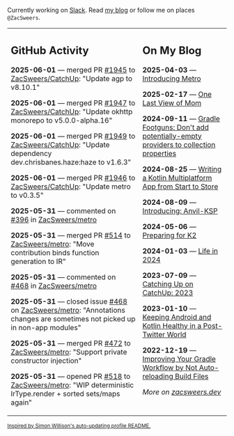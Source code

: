 Currently working on [Slack](https://slack.com/). Read [my blog](https://zacsweers.dev/) or follow me on places `@ZacSweers`.

<table><tr><td valign="top" width="60%">

## GitHub Activity
<!-- githubActivity starts -->
**2025-06-01** — merged PR [#1945](https://github.com/ZacSweers/CatchUp/pull/1945) to [ZacSweers/CatchUp](https://github.com/ZacSweers/CatchUp): "Update agp to v8.10.1"

**2025-06-01** — merged PR [#1947](https://github.com/ZacSweers/CatchUp/pull/1947) to [ZacSweers/CatchUp](https://github.com/ZacSweers/CatchUp): "Update okhttp monorepo to v5.0.0-alpha.16"

**2025-06-01** — merged PR [#1949](https://github.com/ZacSweers/CatchUp/pull/1949) to [ZacSweers/CatchUp](https://github.com/ZacSweers/CatchUp): "Update dependency dev.chrisbanes.haze:haze to v1.6.3"

**2025-06-01** — merged PR [#1946](https://github.com/ZacSweers/CatchUp/pull/1946) to [ZacSweers/CatchUp](https://github.com/ZacSweers/CatchUp): "Update metro to v0.3.5"

**2025-05-31** — commented on [#396](https://github.com/ZacSweers/metro/pull/396#issuecomment-2926256706) in [ZacSweers/metro](https://github.com/ZacSweers/metro)

**2025-05-31** — merged PR [#514](https://github.com/ZacSweers/metro/pull/514) to [ZacSweers/metro](https://github.com/ZacSweers/metro): "Move contribution binds function generation to IR"

**2025-05-31** — commented on [#468](https://github.com/ZacSweers/metro/issues/468#issuecomment-2926177841) in [ZacSweers/metro](https://github.com/ZacSweers/metro)

**2025-05-31** — closed issue [#468](https://github.com/ZacSweers/metro/issues/468) on [ZacSweers/metro](https://github.com/ZacSweers/metro): "Annotations changes are sometimes not picked up in non-app modules"

**2025-05-31** — merged PR [#472](https://github.com/ZacSweers/metro/pull/472) to [ZacSweers/metro](https://github.com/ZacSweers/metro): "Support private constructor injection"

**2025-05-31** — opened PR [#518](https://github.com/ZacSweers/metro/pull/518) to [ZacSweers/metro](https://github.com/ZacSweers/metro): "WIP deterministic IrType.render + sorted sets/maps again"
<!-- githubActivity ends -->
</td><td valign="top" width="40%">

## On My Blog
<!-- blog starts -->
**2025-04-03** — [Introducing Metro](https://www.zacsweers.dev/introducing-metro/)

**2025-02-17** — [One Last View of Mom](https://www.zacsweers.dev/one-last-view-of-mom/)

**2024-09-11** — [Gradle Footguns: Don't add potentially-empty providers to collection properties](https://www.zacsweers.dev/gradle-footgun-adding-empty-providers-to-collection-properties/)

**2024-08-25** — [Writing a Kotlin Multiplatform App from Start to Store](https://www.zacsweers.dev/writing-a-kotlin-multiplatform-app-from-start-to-store/)

**2024-08-09** — [Introducing: Anvil-KSP](https://www.zacsweers.dev/introducing-anvil-ksp/)

**2024-05-06** — [Preparing for K2](https://www.zacsweers.dev/preparing-for-k2/)

**2024-01-03** — [Life in 2024](https://www.zacsweers.dev/life-in-2024/)

**2023-07-09** — [Catching Up on CatchUp: 2023](https://www.zacsweers.dev/catching-up-on-catchup-2023/)

**2023-01-10** — [Keeping Android and Kotlin Healthy in a Post-Twitter World](https://www.zacsweers.dev/keeping-android-healthy/)

**2022-12-19** — [Improving Your Gradle Workflow by Not Auto-reloading Build Files](https://www.zacsweers.dev/improving-your-workflow-by-not-auto-reloading-build-files/)
<!-- blog ends -->
_More on [zacsweers.dev](https://zacsweers.dev/)_
</td></tr></table>

<sub><a href="https://simonwillison.net/2020/Jul/10/self-updating-profile-readme/">Inspired by Simon Willison's auto-updating profile README.</a></sub>